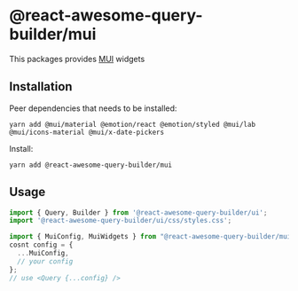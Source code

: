 # @react-awesome-query-builder/mui

This packages provides [MUI](https://mui.com/) widgets

## Installation

Peer dependencies that needs to be installed:
```
yarn add @mui/material @emotion/react @emotion/styled @mui/lab @mui/icons-material @mui/x-date-pickers
```

Install:
```
yarn add @react-awesome-query-builder/mui
```

## Usage

```js
import { Query, Builder } from '@react-awesome-query-builder/ui';
import '@react-awesome-query-builder/ui/css/styles.css';

import { MuiConfig, MuiWidgets } from "@react-awesome-query-builder/mui";
cosnt config = {
  ...MuiConfig,
  // your config
};
// use <Query {...config} /> 
```


